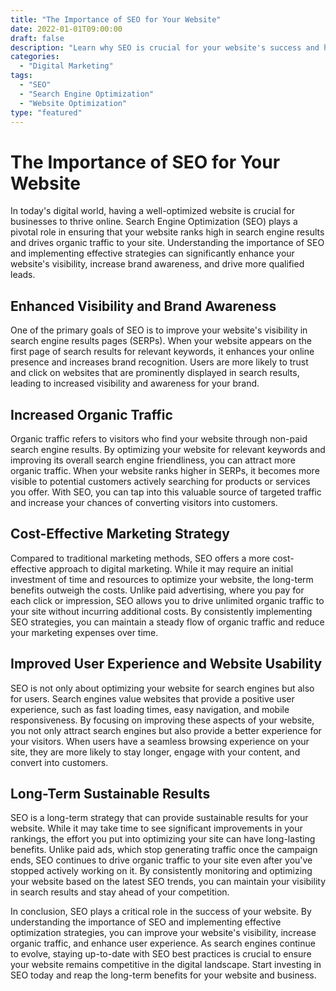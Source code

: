 ```yaml
---
title: "The Importance of SEO for Your Website"
date: 2022-01-01T09:00:00
draft: false
description: "Learn why SEO is crucial for your website's success and how to optimize it effectively."
categories:
  - "Digital Marketing"
tags:
  - "SEO"
  - "Search Engine Optimization"
  - "Website Optimization"
type: "featured"
---
```


# The Importance of SEO for Your Website

In today's digital world, having a well-optimized website is crucial for businesses to thrive online. Search Engine Optimization (SEO) plays a pivotal role in ensuring that your website ranks high in search engine results and drives organic traffic to your site. Understanding the importance of SEO and implementing effective strategies can significantly enhance your website's visibility, increase brand awareness, and drive more qualified leads.

## Enhanced Visibility and Brand Awareness

One of the primary goals of SEO is to improve your website's visibility in search engine results pages (SERPs). When your website appears on the first page of search results for relevant keywords, it enhances your online presence and increases brand recognition. Users are more likely to trust and click on websites that are prominently displayed in search results, leading to increased visibility and awareness for your brand.

## Increased Organic Traffic

Organic traffic refers to visitors who find your website through non-paid search engine results. By optimizing your website for relevant keywords and improving its overall search engine friendliness, you can attract more organic traffic. When your website ranks higher in SERPs, it becomes more visible to potential customers actively searching for products or services you offer. With SEO, you can tap into this valuable source of targeted traffic and increase your chances of converting visitors into customers.

## Cost-Effective Marketing Strategy

Compared to traditional marketing methods, SEO offers a more cost-effective approach to digital marketing. While it may require an initial investment of time and resources to optimize your website, the long-term benefits outweigh the costs. Unlike paid advertising, where you pay for each click or impression, SEO allows you to drive unlimited organic traffic to your site without incurring additional costs. By consistently implementing SEO strategies, you can maintain a steady flow of organic traffic and reduce your marketing expenses over time.

## Improved User Experience and Website Usability

SEO is not only about optimizing your website for search engines but also for users. Search engines value websites that provide a positive user experience, such as fast loading times, easy navigation, and mobile responsiveness. By focusing on improving these aspects of your website, you not only attract search engines but also provide a better experience for your visitors. When users have a seamless browsing experience on your site, they are more likely to stay longer, engage with your content, and convert into customers.

## Long-Term Sustainable Results

SEO is a long-term strategy that can provide sustainable results for your website. While it may take time to see significant improvements in your rankings, the effort you put into optimizing your site can have long-lasting benefits. Unlike paid ads, which stop generating traffic once the campaign ends, SEO continues to drive organic traffic to your site even after you've stopped actively working on it. By consistently monitoring and optimizing your website based on the latest SEO trends, you can maintain your visibility in search results and stay ahead of your competition.

In conclusion, SEO plays a critical role in the success of your website. By understanding the importance of SEO and implementing effective optimization strategies, you can improve your website's visibility, increase organic traffic, and enhance user experience. As search engines continue to evolve, staying up-to-date with SEO best practices is crucial to ensure your website remains competitive in the digital landscape. Start investing in SEO today and reap the long-term benefits for your website and business.
